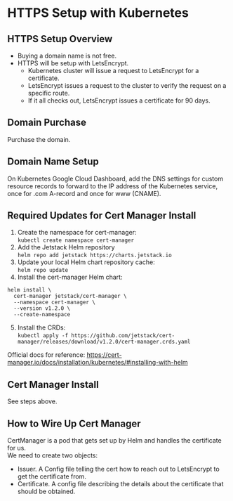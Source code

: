 # HTTPS Setup with Kubernetes

## HTTPS Setup Overview

* Buying a domain name is not free.
* HTTPS will be setup with LetsEncrypt.
  * Kubernetes cluster will issue a request to LetsEncrypt for a certificate.
  * LetsEncrypt issues a request to the cluster to verify the request on a specific route.
  * If it all checks out, LetsEncrypt issues a certificate for 90 days.

## Domain Purchase

Purchase the domain.

## Domain Name Setup

On Kubernetes Google Cloud Dashboard, add the DNS settings for custom resource records to forward to the IP address
of the Kubernetes service, once for .com A-record and once for www (CNAME).

## Required Updates for Cert Manager Install

1. Create the namespace for cert-manager:  
`kubectl create namespace cert-manager`
2. Add the Jetstack Helm repository  
`helm repo add jetstack https://charts.jetstack.io`
3. Update your local Helm chart repository cache:  
`helm repo update`
4. Install the cert-manager Helm chart:  
```
helm install \
  cert-manager jetstack/cert-manager \
  --namespace cert-manager \
  --version v1.2.0 \
  --create-namespace
```
5. Install the CRDs:  
`kubectl apply -f https://github.com/jetstack/cert-manager/releases/download/v1.2.0/cert-manager.crds.yaml`

Official docs for reference: https://cert-manager.io/docs/installation/kubernetes/#installing-with-helm

## Cert Manager Install

See steps above.

## How to Wire Up Cert Manager

CertManager is a pod that gets set up by Helm and handles the certificate for us.  
We need to create two objects:  
- Issuer. A Config file telling the cert how to reach out to LetsEncrypt to get the certificate from.
- Certificate. A config file describing the details about the certificate that should be obtained.
